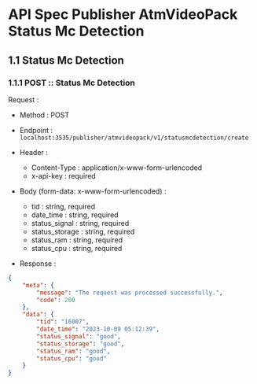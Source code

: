 
# API Spec Publisher AtmVideoPack Status Mc Detection

## 1.1 Status Mc Detection

### 1.1.1 POST :: Status Mc Detection

Request :
- Method : POST
- Endpoint : `localhost:3535/publisher/atmvideopack/v1/statusmcdetection/create`
- Header :
    - Content-Type : application/x-www-form-urlencoded
    - x-api-key : required
- Body (form-data: x-www-form-urlencoded) :
    - tid : string, required
    - date_time : string, required
    - status_signal : string, required
    - status_storage : string, required
    - status_ram : string, required
    - status_cpu : string, required

- Response :

```json 
{
    "meta": {
        "message": "The request was processed successfully.",
        "code": 200
    },
    "data": {
        "tid": "16007",
        "date_time": "2023-10-09 05:12:39",
        "status_signal": "good",
        "status_storage": "good",
        "status_ram": "good",
        "status_cpu": "good"
    }
}
```






